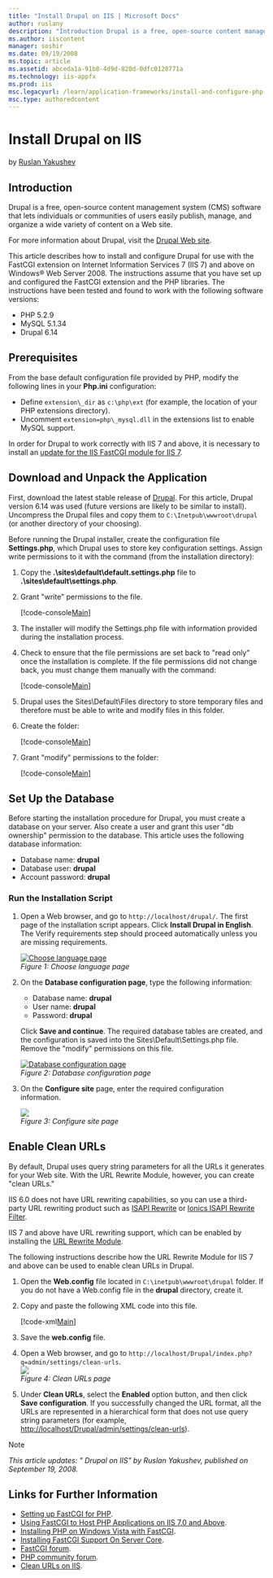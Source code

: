 ```yaml
---
title: "Install Drupal on IIS | Microsoft Docs"
author: ruslany
description: "Introduction Drupal is a free, open-source content management system (CMS) software that lets individuals or communities of users easily publish, manage, and..."
ms.author: iiscontent
manager: soshir
ms.date: 09/19/2008
ms.topic: article
ms.assetid: abceda1a-91b8-4d9d-820d-0dfc0128771a
ms.technology: iis-appfx
ms.prod: iis
msc.legacyurl: /learn/application-frameworks/install-and-configure-php-applications-on-iis/install-drupal-on-iis
msc.type: authoredcontent
---
```

Install Drupal on IIS
====================
by [Ruslan Yakushev](https://github.com/ruslany)

## Introduction

Drupal is a free, open-source content management system (CMS) software that lets individuals or communities of users easily publish, manage, and organize a wide variety of content on a Web site.

For more information about Drupal, visit the [Drupal Web site](http://www.drupal.org/).

This article describes how to install and configure Drupal for use with the FastCGI extension on Internet Information Services 7 (IIS 7) and above on Windows® Web Server 2008. The instructions assume that you have set up and configured the FastCGI extension and the PHP libraries. The instructions have been tested and found to work with the following software versions:

- PHP 5.2.9
- MySQL 5.1.34
- Drupal 6.14

## Prerequisites

From the base default configuration file provided by PHP, modify the following lines in your **Php.ini** configuration:

- Define `extension\_dir` as `c:\php\ext` (for example, the location of your PHP extensions directory).
- Uncomment `extension=php\_mysql.dll` in the extensions list to enable MySQL support.

In order for Drupal to work correctly with IIS 7 and above, it is necessary to install an [update for the IIS FastCGI module for IIS 7](https://blogs.iis.net/ruslany/archive/2008/08/27/update-for-iis-7-0-fastcgi-module.aspx).

## Download and Unpack the Application

First, download the latest stable release of [Drupal](http://www.drupal.org/). For this article, Drupal version 6.14 was used (future versions are likely to be similar to install). Uncompress the Drupal files and copy them to `C:\Inetpub\wwwroot\drupal` (or another directory of your choosing).

Before running the Drupal installer, create the configuration file **Settings.php**, which Drupal uses to store key configuration settings. Assign write permissions to it with the command (from the installation directory):

1. Copy the **.\sites\default\default.settings.php** file to **.\sites\default\settings.php**.
2. Grant "write" permissions to the file.  

    [!code-console[Main](install-drupal-on-iis/samples/sample1.cmd)]
3. The installer will modify the Settings.php file with information provided during the installation process.
4. Check to ensure that the file permissions are set back to "read only" once the installation is complete. If the file permissions did not change back, you must change them manually with the command:  

    [!code-console[Main](install-drupal-on-iis/samples/sample2.cmd)]
5. Drupal uses the Sites\Default\Files directory to store temporary files and therefore must be able to write and modify files in this folder.
6. Create the folder:  

    [!code-console[Main](install-drupal-on-iis/samples/sample3.cmd)]
7. Grant "modify" permissions to the folder:  

    [!code-console[Main](install-drupal-on-iis/samples/sample4.cmd)]

## Set Up the Database

Before starting the installation procedure for Drupal, you must create a database on your server. Also create a user and grant this user "db ownership" permission to the database. This article uses the following database information:

- Database name: **drupal**
- Database user: **drupal**
- Account password: **drupal**

### Run the Installation Script

1. Open a Web browser, and go to `http://localhost/drupal/`. The first page of the installation script appears. Click **Install Drupal in English**. The Verify requirements step should proceed automatically unless you are missing requirements.  

    [![Choose language page](install-drupal-on-iis/_static/image2.jpg)](install-drupal-on-iis/_static/image1.jpg)  
	*Figure 1: Choose language page*
2. On the **Database configuration page**, type the following information:  

    - Database name: **drupal**
    - User name: **drupal**
    - Password: **drupal**

    Click **Save and continue**. The required database tables are created, and the configuration is saved into the Sites\Default\Settings.php file. Remove the "modify" permissions on this file.

    [![Database configuration page](install-drupal-on-iis/_static/image4.jpg)](install-drupal-on-iis/_static/image3.jpg)  
	*Figure 2: Database configuration page*
3. On the **Configure site** page, enter the required configuration information.  

    [![](install-drupal-on-iis/_static/image6.jpg)](install-drupal-on-iis/_static/image5.jpg)  
	*Figure 3: Configure site page*

## Enable Clean URLs

By default, Drupal uses query string parameters for all the URLs it generates for your Web site. With the URL Rewrite Module, however, you can create "clean URLs."

IIS 6.0 does not have URL rewriting capabilities, so you can use a third-party URL rewriting product such as [ISAPI Rewrite](https://www.iis.net/downloads?tabid=34&g=6&i=1599) or [Ionics ISAPI Rewrite Filter](http://www.codeplex.com/IIRF).

IIS 7 and above have URL rewriting support, which can be enabled by installing the [URL Rewrite Module](../../extensions/url-rewrite-module/using-the-url-rewrite-module.md).

The following instructions describe how the URL Rewrite Module for IIS 7 and above can be used to enable clean URLs in Drupal.

1. Open the **Web.config** file located in `C:\inetpub\wwwroot\drupal` folder. If you do not have a Web.config file in the **drupal** directory, create it.
2. Copy and paste the following XML code into this file.  

    [!code-xml[Main](install-drupal-on-iis/samples/sample5.xml)]
3. Save the **web.config** file.
4. Open a Web browser, and go to `http://localhost/Drupal/index.php?q=admin/settings/clean-urls`.  
    [![](install-drupal-on-iis/_static/image8.jpg)](install-drupal-on-iis/_static/image7.jpg)  
    *Figure 4: Clean URLs page*
5. Under **Clean URLs**, select the **Enabled** option button, and then click **Save configuration**. If you successfully changed the URL format, all the URLs are represented in a hierarchical form that does not use query string parameters (for example, [http://localhost/Drupal/admin/settings/clean-urls](http://localhost/Drupal/admin/settings/clean-urls)).

> [!NOTE]
> *This article updates: " Drupal on IIS" by Ruslan Yakushev, published on September 19, 2008.*

## Links for Further Information

- [Setting up FastCGI for PHP](../running-php-applications-on-iis/set-up-fastcgi-for-php.md).
- [Using FastCGI to Host PHP Applications on IIS 7.0 and Above](using-fastcgi-to-host-php-applications-on-iis.md).
- [Installing PHP on Windows Vista with FastCGI](../install-and-configure-php-on-iis/installing-php-on-windows-vista-with-fastcgi.md).
- [Installing FastCGI Support On Server Core](../install-and-configure-php-on-iis/install-php-and-fastcgi-support-on-server-core.md).
- [FastCGI forum](https://forums.iis.net/1104.aspx).
- [PHP community forum](https://forums.iis.net/1102.aspx).
- [Clean URLs on IIS](http://drupal.org/node/3854).
